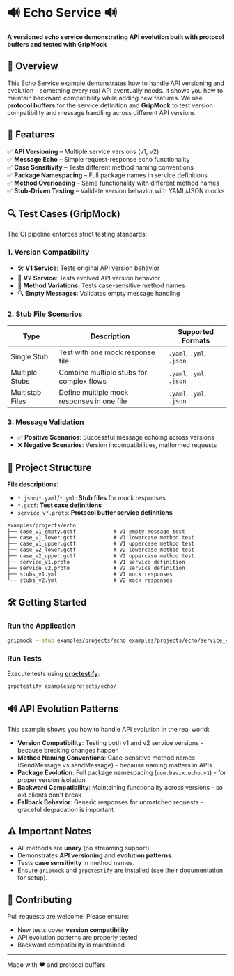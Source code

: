 # 🔊 Echo Service 🔊  
**A versioned echo service demonstrating API evolution built with protocol buffers and tested with GripMock**

## 📌 Overview  
This Echo Service example demonstrates how to handle API versioning and evolution - something every real API eventually needs. It shows you how to maintain backward compatibility while adding new features. We use **protocol buffers** for the service definition and **GripMock** to test version compatibility and message handling across different API versions.  

## 🚀 Features  
✅ **API Versioning** – Multiple service versions (v1, v2)  
✅ **Message Echo** – Simple request-response echo functionality  
✅ **Case Sensitivity** – Tests different method naming conventions  
✅ **Package Namespacing** – Full package names in service definitions  
✅ **Method Overloading** – Same functionality with different method names  
✅ **Stub-Driven Testing** – Validate version behavior with YAML/JSON mocks  

## 🔍 Test Cases (GripMock)  
The CI pipeline enforces strict testing standards:  

### 1. **Version Compatibility**  
- 🛠️ **V1 Service**: Tests original API version behavior  
- 🔄 **V2 Service**: Tests evolved API version behavior  
- 📝 **Method Variations**: Tests case-sensitive method names  
- 🔍 **Empty Messages**: Validates empty message handling  

### 2. **Stub File Scenarios**  
| Type                | Description                                  | Supported Formats          |  
|----------------------|----------------------------------------------|----------------------------|  
| Single Stub          | Test with one mock response file             | `.yaml`, `.yml`, `.json`   |  
| Multiple Stubs       | Combine multiple stubs for complex flows    | `.yaml`, `.yml`, `.json`   |  
| Multistab Files      | Define multiple mock responses in one file  | `.yaml`, `.yml`, `.json`   |  

### 3. **Message Validation**  
- ✅ **Positive Scenarios**: Successful message echoing across versions  
- ❌ **Negative Scenarios**: Version incompatibilities, malformed requests  

## 📂 Project Structure  
**File descriptions**:  
- `*.json`/`*.yaml`/`*.yml`: **Stub files** for mock responses  
- `*.gctf`: **Test case definitions**  
- `service_v*.proto`: **Protocol buffer service definitions**  

```
examples/projects/echo  
├── case_v1_empty.gctf            # V1 empty message test
├── case_v1_lower.gctf            # V1 lowercase method test
├── case_v1_upper.gctf            # V1 uppercase method test
├── case_v2_lower.gctf            # V2 lowercase method test
├── case_v2_upper.gctf            # V2 uppercase method test
├── service_v1.proto              # V1 service definition
├── service_v2.proto              # V2 service definition
├── stubs_v1.yml                  # V1 mock responses
└── stubs_v2.yml                  # V2 mock responses
```  

## 🛠️ Getting Started  
### Run the Application  
```bash
gripmock --stub examples/projects/echo examples/projects/echo/service_v1.proto
```

### Run Tests  
Execute tests using **[grpctestify](https://github.com/gripmock/grpctestify)**:  
```bash
grpctestify examples/projects/echo/
```  

## 🔊 API Evolution Patterns  
This example shows you how to handle API evolution in the real world:  
- **Version Compatibility**: Testing both v1 and v2 service versions - because breaking changes happen  
- **Method Naming Conventions**: Case-sensitive method names (SendMessage vs sendMessage) - because naming matters in APIs  
- **Package Evolution**: Full package namespacing (`com.bavix.echo.v1`) - for proper version isolation  
- **Backward Compatibility**: Maintaining functionality across versions - so old clients don't break  
- **Fallback Behavior**: Generic responses for unmatched requests - graceful degradation is important  

## ⚠️ Important Notes  
- All methods are **unary** (no streaming support).  
- Demonstrates **API versioning** and **evolution patterns**.  
- Tests **case sensitivity** in method names.  
- Ensure `gripmock` and `grpctestify` are installed (see their documentation for setup).  

## 🤝 Contributing  
Pull requests are welcome! Please ensure:  
- New tests cover **version compatibility**  
- API evolution patterns are properly tested  
- Backward compatibility is maintained  

---

Made with ❤️ and protocol buffers 